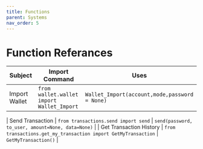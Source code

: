 ```yaml
---
title: Functions
parent: Systems
nav_order: 5
---
```


# Function Referances

| Subject | Import Command | Uses |
|---|---|---|
| Import Wallet | `from wallet.wallet import Wallet_Import` | `Wallet_Import(account,mode,password = None)` |

| Send Transaction | `from transactions.send import send` | `send(password, to_user, amount=None, data=None)` |
| Get Transaction History | `from transactions.get_my_transaction import GetMyTransaction` | `GetMyTransaction()` |
